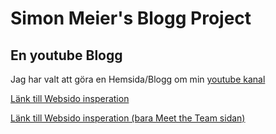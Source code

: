 # Simon Meier's Blogg Project

## En youtube Blogg

Jag har valt att göra en Hemsida/Blogg om min [youtube kanal](https://www.youtube.com/@SwinceBall)

[Länk till Websido insperation](https://www.behance.net/gallery/51505987/Personal-Website-For-Youtube-Channel?tracking_source=search_projects%7Cyoutube+website)

[Länk till Websido insperation (bara Meet the Team sidan)](https://www.behance.net/gallery/163486219/Meet-The-Team-section-and-image-design?tracking_source=search_projects%7Cabout+page)
